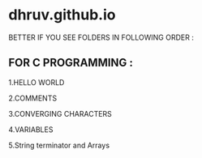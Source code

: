 # dhruv.github.io

BETTER IF YOU SEE FOLDERS IN FOLLOWING ORDER :


FOR C PROGRAMMING :
---

1.HELLO WORLD

2.COMMENTS

3.CONVERGING CHARACTERS

4.VARIABLES

5.String terminator and Arrays